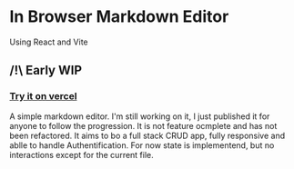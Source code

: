 # In Browser Markdown Editor
Using React and Vite
## /!\ Early WIP

### [Try it on vercel](https://markdown-editor-6zyuqul9y-mowee59s-projects.vercel.app)

A simple markdown editor. I'm still working on it, I just published it for anyone to follow the progression.
It is not feature ocmplete and has not been refactored.
It aims to bo a full stack CRUD app, fully responsive and ablle to handle Authentification.
For now state is implementend, but no interactions except for the current file.


